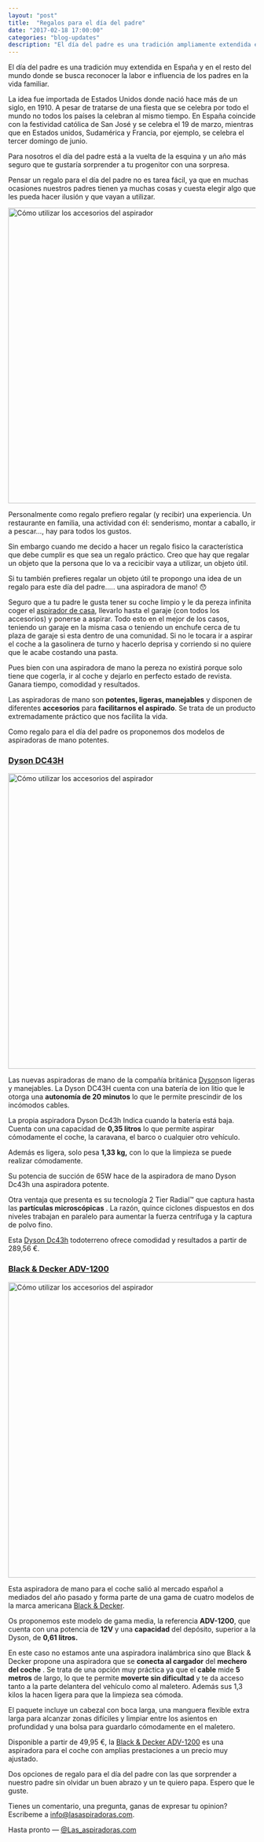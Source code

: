 ```yaml
---
layout: "post"
title:  "Regalos para el día del padre"
date: "2017-02-18 17:00:00"
categories: "blog-updates"
description: "El día del padre es una tradición ampliamente extendida en España y en el resto del mundo donde se busca reconocer la labor e influencia de los padres en la vida familiar."
---
```


El día del padre es una tradición muy extendida en España y en el resto del mundo donde se busca reconocer la labor e influencia de los padres en la vida familiar.

La idea fue importada de Estados Unidos donde nació hace más de un siglo, en 1910.
A pesar de tratarse de una fiesta que se celebra por todo el mundo no todos los países la celebran al mismo tiempo. En España coincide con la festividad católica de San José y se celebra el 19 de marzo, mientras que en Estados unidos, Sudamérica y Francia, por ejemplo, se celebra el tercer domingo de junio.

Para nosotros el día del padre está a la vuelta de la esquina y un año más seguro que te gustaría sorprender a tu progenitor con una sorpresa.

Pensar un regalo para el día del padre no es tarea fácil, ya que en muchas ocasiones nuestros padres tienen ya muchas cosas y cuesta elegir algo que les pueda hacer ilusión y que vayan a utilizar.

<div class="text-center">
  <img src="{{ site.url }}/assets/img/varias/regalos-para-el-dia-del-padre.jpg" width="600" height="auto" alt="Cómo utilizar los accesorios del aspirador">
</div>

Personalmente como regalo prefiero regalar (y recibir) una experiencia. Un restaurante en familia, una actividad con él: senderismo, montar a caballo, ir a pescar…, hay para todos los gustos.

Sin embargo cuando me decido a hacer un regalo fisico la característica que debe cumplir es que sea un regalo práctico. Creo que hay que regalar un objeto que la persona que lo va a recicibir vaya a utilizar, un objeto útil.

Si tu también prefieres regalar un objeto útil te propongo una idea de un regalo para este día del padre..... una aspiradora de mano! 😯

Seguro que a tu padre le gusta tener su coche limpio y le da pereza infinita coger el [aspirador de casa](http://www.lasaspiradoras.com/tabla-caracteristicas-aspiradoras-trineo/), llevarlo hasta el garaje (con todos los accesorios) y ponerse a aspirar. Todo esto en el mejor de los casos, teniendo un garaje en la misma casa o teniendo un enchufe cerca de tu plaza de garaje si esta dentro de una comunidad. Si no le tocara ir a aspirar el coche a la gasolinera de turno y hacerlo deprisa y corriendo si no quiere que le acabe costando una pasta.

Pues bien con una aspiradora de mano la pereza no existirá porque solo tiene que cogerla, ir al coche y dejarlo en perfecto estado de revista. Ganara tiempo, comodidad y resultados.

Las aspiradoras de mano son **potentes, ligeras, manejables** y disponen de diferentes **accesorios** para **facilitarnos el aspirado**. Se trata de un producto extremadamente práctico que nos facilita la vida.

Como regalo para el día del padre os proponemos dos modelos de aspiradoras de mano potentes.

<h3><a onclick="ga('send', 'event', '{{ page.categories }}', 'goToAmazon', '{{ page.model }}')" href="https://www.amazon.es/Dyson-DC43H-Aspiradora-Amarillo-Policarbonato/dp/B01M1DT98H/ref=as_li_ss_tl?s=kitchen&ie=UTF8&qid=1488719297&sr=1-7&keywords=Dyson+DC43H&linkCode=ll1&tag=lasaspirad-21&linkId=86f3145d0617aabd7b3f894feed1467e">Dyson DC43H</a>
</h3>

 <div class="text-center">
   <img src="{{ site.url }}/assets/img/Dyson DC43H/Dyson_V6_Car__Boat_12-low_definition.jpg" width="600" height="auto" alt="Cómo utilizar los accesorios del aspirador">
 </div>

Las nuevas aspiradoras de mano de la compañía británica <a onclick="ga('send', 'event', '{{ page.categories }}', 'goToAmazon', '{{ page.model }}')" href="https://www.amazon.es/b//ref=as_li_ss_tl?node=8452849031&ref=spkl_4_0_978398987&qid=1488719358&pf_rd_p=978398987&pf_rd_m=A1RKKUPIHCS9HS&pf_rd_t=301&pf_rd_s=desktop-auto-sparkle&pf_rd_r=FPAFEMMHW9FBZQ9SMQMS&pf_rd_i=Dyson&linkCode=ll2&tag=lasaspirad-21&linkId=9ef820d34eea03e83f1762ec609039f9"> Dyson</a>son ligeras y manejables. La Dyson DC43H cuenta con una batería de ion litio que le otorga una **autonomía de 20 minutos** lo que le permite prescindir de los incómodos cables.

La propia aspiradora Dyson Dc43h Indica cuando la batería está baja. Cuenta con una capacidad de **0,35 litros** lo que permite aspirar cómodamente el coche, la caravana, el barco o cualquier otro vehículo.

Además es ligera, solo pesa **1,33 kg,** con lo que la limpieza se puede realizar cómodamente.

Su potencia de succión de 65W hace de la aspiradora de mano Dyson Dc43h una aspiradora potente.

Otra ventaja que presenta es su tecnología 2 Tier Radial™ que captura hasta las **partículas microscópicas** . La razón, quince ciclones dispuestos en dos niveles trabajan en paralelo para aumentar la fuerza centrífuga y la captura de polvo fino.

Esta <a onclick="ga('send', 'event', '{{ page.categories }}', 'goToAmazon', '{{ page.model }}')" href="https://www.amazon.es/b//ref=as_li_ss_tl?node=8452849031&ref=spkl_4_0_978398987&qid=1488719358&pf_rd_p=978398987&pf_rd_m=A1RKKUPIHCS9HS&pf_rd_t=301&pf_rd_s=desktop-auto-sparkle&pf_rd_r=FPAFEMMHW9FBZQ9SMQMS&pf_rd_i=Dyson&linkCode=ll2&tag=lasaspirad-21&linkId=9ef820d34eea03e83f1762ec609039f9">Dyson Dc43h</a> todoterreno ofrece comodidad y resultados a partir de 289,56 €.

<h3><a onclick="ga('send', 'event', '{{ page.categories }}', 'goToAmazon', '{{ page.model }}')" href="https://www.amazon.es/Black-Decker-ADV-1200-cicl%C3%B3nico-autom%C3%B3vil/dp/B017COMWTS/ref=as_li_ss_tl?s=kitchen&ie=UTF8&qid=1488719407&sr=8-1&keywords=Black+&+Decker+ADV-1200&linkCode=ll1&tag=lasaspirad-21&linkId=55a34f722d532e200da865bd2a8f00a0">Black & Decker ADV-1200</a></h3>

 <div class="text-center">
   <img src="{{ site.url }}/assets/img/black+decker- adv1200/ADV1200_A1_baja_resolucion.jpg" width="600" height="auto" alt="Cómo utilizar los accesorios del aspirador">
 </div>

Esta aspiradora de mano para el coche salió al mercado español a mediados del año pasado y forma parte de una gama de cuatro modelos de la marca americana <a onclick="ga('send', 'event', '{{ page.categories }}', 'goToAmazon', '{{ page.model }}')" href="https://www.amazon.es/s/ref=as_li_ss_tl?__mk_es_ES=%C3%85M%C3%85%C5%BD%C3%95%C3%91&url=search-alias=aps&field-keywords=aspiradoras+de+mano+Black+&+Decker&linkCode=ll2&tag=lasaspirad-21&linkId=4c6c395fa0b772ec2a7389bc3e1050cb">Black & Decker</a>.

Os proponemos este modelo de gama media, la referencia **ADV-1200**, que cuenta con una potencia de **12V** y una **capacidad** del depósito, superior a la Dyson, de **0,61 litros.**

En este caso no estamos ante una aspiradora inalámbrica sino que Black & Decker propone una aspiradora que se **conecta al cargador** del **mechero del coche** . Se trata de una opción muy práctica ya que el **cable** mide **5 metros** de largo, lo que te permite **moverte sin dificultad** y te da acceso tanto a la parte delantera del vehículo como al maletero. Además sus 1,3 kilos la hacen ligera para que la limpieza sea cómoda.

El paquete incluye un cabezal con boca larga, una manguera flexible extra larga para alcanzar zonas difíciles y limpiar entre los asientos en profundidad y una bolsa para guardarlo cómodamente en el maletero.

Disponible a partir de 49,95 €, la <a onclick="ga('send', 'event', '{{ page.categories }}', 'goToAmazon', '{{ page.model }}')" href="https://www.amazon.es/Black-Decker-ADV-1200-cicl%C3%B3nico-autom%C3%B3vil/dp/B017COMWTS/ref=as_li_ss_tl?s=kitchen&ie=UTF8&qid=1488719407&sr=8-1&keywords=Black+&+Decker+ADV-1200&linkCode=ll1&tag=lasaspirad-21&linkId=55a34f722d532e200da865bd2a8f00a0">Black & Decker ADV-1200</a> es una aspiradora para el coche con amplias prestaciones a un precio muy ajustado.

Dos opciones de regalo para el día del padre con las que sorprender a nuestro padre sin olvidar un buen abrazo y un te quiero papa. Espero que le guste.

Tienes un comentario, una pregunta, ganas de expresar tu opinion? Escribeme a info@lasaspiradoras.com.

Hasta pronto — [@Las_aspiradoras.com](https://twitter.com/Las_aspiradoras)
